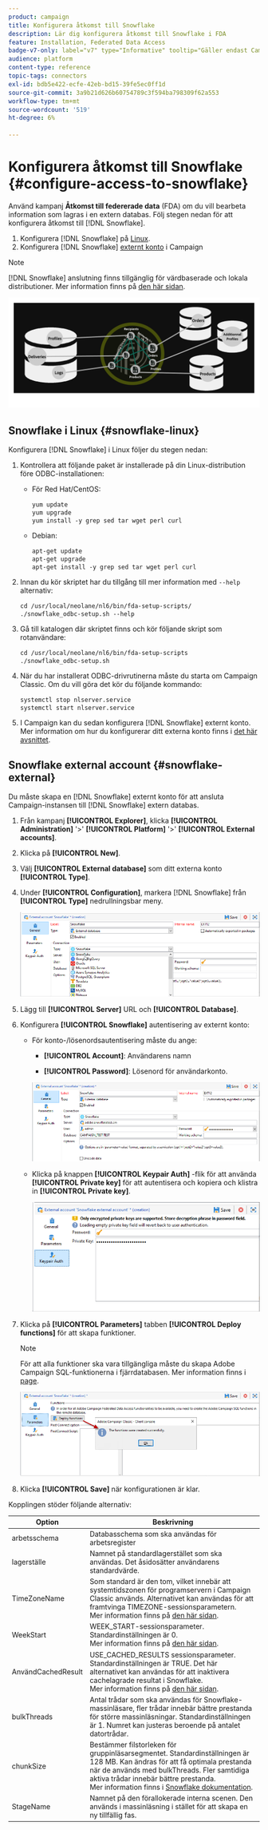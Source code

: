 ```yaml
---
product: campaign
title: Konfigurera åtkomst till Snowflake
description: Lär dig konfigurera åtkomst till Snowflake i FDA
feature: Installation, Federated Data Access
badge-v7-only: label="v7" type="Informative" tooltip="Gäller endast Campaign Classic v7"
audience: platform
content-type: reference
topic-tags: connectors
exl-id: bdb5e422-ecfe-42eb-bd15-39fe5ec0ff1d
source-git-commit: 3a9b21d626b60754789c3f594ba798309f62a553
workflow-type: tm+mt
source-wordcount: '519'
ht-degree: 6%

---
```


# Konfigurera åtkomst till Snowflake {#configure-access-to-snowflake}



Använd kampanj **Åtkomst till federerade data** (FDA) om du vill bearbeta information som lagras i en extern databas. Följ stegen nedan för att konfigurera åtkomst till [!DNL Snowflake].

1. Konfigurera [!DNL Snowflake] på [Linux](#snowflake-linux).
1. Konfigurera [!DNL Snowflake] [externt konto](#snowflake-external) i Campaign

>[!NOTE]
>
>[!DNL Snowflake] anslutning finns tillgänglig för värdbaserade och lokala distributioner. Mer information finns på [den här sidan](../../installation/using/capability-matrix.md).

![](assets/snowflake_3.png)

## Snowflake i Linux {#snowflake-linux}

Konfigurera [!DNL Snowflake] i Linux följer du stegen nedan:

1. Kontrollera att följande paket är installerade på din Linux-distribution före ODBC-installationen:

   * För Red Hat/CentOS:

     ```
     yum update
     yum upgrade
     yum install -y grep sed tar wget perl curl
     ```

   * Debian:

     ```
     apt-get update
     apt-get upgrade
     apt-get install -y grep sed tar wget perl curl
     ```

1. Innan du kör skriptet har du tillgång till mer information med `--help` alternativ:

   ```
   cd /usr/local/neolane/nl6/bin/fda-setup-scripts/
   ./snowflake_odbc-setup.sh --help
   ```

1. Gå till katalogen där skriptet finns och kör följande skript som rotanvändare:

   ```
   cd /usr/local/neolane/nl6/bin/fda-setup-scripts
   ./snowflake_odbc-setup.sh
   ```

1. När du har installerat ODBC-drivrutinerna måste du starta om Campaign Classic. Om du vill göra det kör du följande kommando:

   ```
   systemctl stop nlserver.service
   systemctl start nlserver.service
   ```

1. I Campaign kan du sedan konfigurera [!DNL Snowflake] externt konto. Mer information om hur du konfigurerar ditt externa konto finns i [det här avsnittet](#snowflake-external).

## Snowflake external account {#snowflake-external}

Du måste skapa en [!DNL Snowflake] externt konto för att ansluta Campaign-instansen till [!DNL Snowflake] extern databas.

1. Från kampanj **[!UICONTROL Explorer]**, klicka **[!UICONTROL Administration]** &#39;>&#39; **[!UICONTROL Platform]** &#39;>&#39; **[!UICONTROL External accounts]**.

1. Klicka på **[!UICONTROL New]**.

1. Välj **[!UICONTROL External database]** som ditt externa konto **[!UICONTROL Type]**.

1. Under **[!UICONTROL Configuration]**, markera [!DNL Snowflake] från **[!UICONTROL Type]** nedrullningsbar meny.

   ![](assets/snowflake_5.png)

1. Lägg till **[!UICONTROL Server]** URL och **[!UICONTROL Database]**.

1. Konfigurera **[!UICONTROL Snowflake]** autentisering av externt konto:

   * För konto-/lösenordsautentisering måste du ange:

      * **[!UICONTROL Account]**: Användarens namn

      * **[!UICONTROL Password]**: Lösenord för användarkonto.

     ![](assets/snowflake.png)

   * Klicka på knappen **[!UICONTROL Keypair Auth]** -flik för att använda **[!UICONTROL Private key]** för att autentisera och kopiera och klistra in **[!UICONTROL Private key]**.

     ![](assets/snowflake_4.png)

1. Klicka på **[!UICONTROL Parameters]** tabben **[!UICONTROL Deploy functions]** för att skapa funktioner.

   >[!NOTE]
   >
   >För att alla funktioner ska vara tillgängliga måste du skapa Adobe Campaign SQL-funktionerna i fjärrdatabasen. Mer information finns i [page](../../configuration/using/adding-additional-sql-functions.md).

   ![](assets/snowflake_2.png)

1. Klicka **[!UICONTROL Save]** när konfigurationen är klar.

Kopplingen stöder följande alternativ:

| Option | Beskrivning |
|---|---|
| arbetsschema | Databasschema som ska användas för arbetsregister |
| lagerställe | Namnet på standardlagerstället som ska användas. Det åsidosätter användarens standardvärde. |
| TimeZoneName | Som standard är den tom, vilket innebär att systemtidszonen för programservern i Campaign Classic används. Alternativet kan användas för att framtvinga TIMEZONE-sessionsparametern. <br>Mer information finns på [den här sidan](https://docs.snowflake.net/manuals/sql-reference/parameters.html#timezone). |
| WeekStart | WEEK_START-sessionsparameter. Standardinställningen är 0. <br>Mer information finns på [den här sidan](https://docs.snowflake.com/en/sql-reference/parameters.html#week-start). |
| AnvändCachedResult | USE_CACHED_RESULTS sessionsparameter. Standardinställningen är TRUE. Det här alternativet kan användas för att inaktivera cachelagrade resultat i Snowflake. <br>Mer information finns på [den här sidan](https://docs.snowflake.net/manuals/user-guide/querying-persisted-results.html). |
| bulkThreads | Antal trådar som ska användas för Snowflake-massinläsare, fler trådar innebär bättre prestanda för större massinläsningar. Standardinställningen är 1. Numret kan justeras beroende på antalet datortrådar. |
| chunkSize | Bestämmer filstorleken för gruppinläsarsegmentet. Standardinställningen är 128 MB. Kan ändras för att få optimala prestanda när de används med bulkThreads. Fler samtidiga aktiva trådar innebär bättre prestanda. <br>Mer information finns i [Snowflake dokumentation](https://docs.snowflake.net/manuals/sql-reference/sql/put.html). |
| StageName | Namnet på den förallokerade interna scenen. Den används i massinläsning i stället för att skapa en ny tillfällig fas. |

